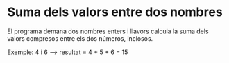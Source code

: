 # Suma dels valors entre dos nombres

El programa demana dos nombres enters i llavors calcula la suma dels valors compresos entre els dos números, inclosos. 

Exemple: 4 i 6  --> resultat = 4 + 5 + 6 = 15
